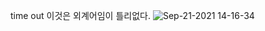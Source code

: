 time out
이것은 외계어임이 틀리없다.
![Sep-21-2021 14-16-34](https://user-images.githubusercontent.com/74365275/134115912-583c253f-2a84-44e3-9c0b-eea25cf55a4b.gif)
